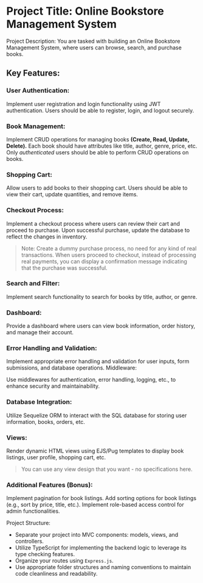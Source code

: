 # Project Title: Online Bookstore Management System

Project Description:
You are tasked with building an Online Bookstore Management System, where users can browse, search, and purchase books. 

## Key Features:

### User Authentication:

Implement user registration and login functionality using JWT authentication.
Users should be able to register, login, and logout securely.

### Book Management:

Implement CRUD operations for managing books **(Create, Read, Update, Delete).**
Each book should have attributes like title, author, genre, price, etc.
Only *authenticated* users should be able to perform CRUD operations on books.

### Shopping Cart:

Allow users to add books to their shopping cart.
Users should be able to view their cart, update quantities, and remove items.

### Checkout Process:

Implement a checkout process where users can review their cart and proceed to purchase.
Upon successful purchase, update the database to reflect the changes in inventory.

> Note: Create a dummy purchase process, no need for any kind of real transactions. When users proceed to checkout, instead of processing real payments, you can display a confirmation message indicating that the purchase was successful.
### Search and Filter:

Implement search functionality to search for books by title, author, or genre.

### Dashboard:

Provide a dashboard where users can view book information, order history, and manage their account.

### Error Handling and Validation:

Implement appropriate error handling and validation for user inputs, form submissions, and database operations.
Middleware:

Use middlewares for authentication, error handling, logging, etc., to enhance security and maintainability.

### Database Integration:

Utilize Sequelize ORM to interact with the SQL database for storing user information, books, orders, etc.

### Views:

Render dynamic HTML views using EJS/Pug templates to display book listings, user profile, shopping cart, etc.
> You can use any view design that you want - no specifications here.
### Additional Features (Bonus):

Implement pagination for book listings.
Add sorting options for book listings (e.g., sort by price, title, etc.).
Implement role-based access control for admin functionalities.

Project Structure:

* Separate your project into MVC components: models, views, and controllers.
* Utilize TypeScript for implementing the backend logic to leverage its type checking features.
* Organize your routes using `Express.js`.
* Use appropriate folder structures and naming conventions to maintain code cleanliness and readability.